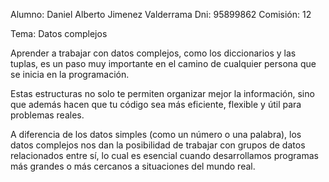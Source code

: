 Alumno: Daniel Alberto Jimenez Valderrama
Dni: 95899862
Comisión: 12

Tema: Datos complejos 

Aprender a trabajar con datos complejos, como los diccionarios y las tuplas, es un paso muy importante en el camino de cualquier persona que se inicia en la programación.

Estas estructuras no solo te permiten organizar mejor la información, sino que además hacen que tu código sea más eficiente, flexible y útil para problemas reales.

A diferencia de los datos simples (como un número o una palabra), los datos complejos nos dan la posibilidad de trabajar con grupos de datos relacionados entre sí, lo cual es esencial cuando desarrollamos programas más grandes o más cercanos a situaciones del mundo real.
